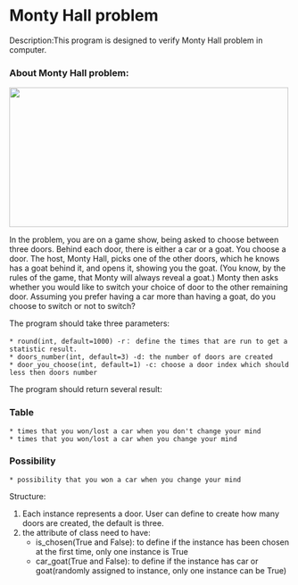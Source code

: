 # Monty Hall problem
Description:This program is designed to verify Monty Hall problem in computer.

### About Monty Hall problem:
<img height="250" src="D:\Github programm\three_door\three_door.png" width="500"/>

  
In the problem, you are on a game show, being asked to choose between three 
doors. Behind each door, there is either a car or a goat. You choose a door.
The host, Monty Hall, picks one of the other doors, which he knows has a goat
behind it, and opens it, showing you the goat. (You know, by the rules of the
  game, that Monty will always reveal a goat.) Monty then asks whether you
  would like to switch your choice of door to the other remaining door. 
Assuming you prefer having a car more than having a goat, do you choose to 
switch or not to switch?

The program should take three parameters:

    * round(int, default=1000) -r： define the times that are run to get a statistic result.  
    * doors_number(int, default=3) -d: the number of doors are created
    * door_you_choose(int, default=1) -c: choose a door index which should less then doors number

The program should return several result:

### Table

    * times that you won/lost a car when you don't change your mind
    * times that you won/lost a car when you change your mind

### Possibility

    * possibility that you won a car when you change your mind




Structure:  
1. Each instance represents a door. User can define to create how many 
doors are created, the default is three. 
2. the attribute of class need to have: 
   * is_chosen(True and False): to define if the instance has been chosen at the first time, only one instance is True
   * car_goat(True and False):  to define if the instance has car or goat(randomly assigned to instance, only one instance can be True)
